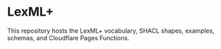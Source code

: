 # LexML+

This repository hosts the LexML+ vocabulary, SHACL shapes, examples, schemas, and Cloudflare Pages Functions.
